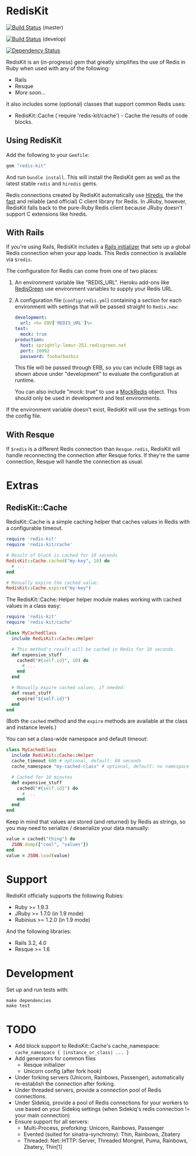 RedisKit
========

[![Build Status](https://travis-ci.org/stvp/redis-kit.png?branch=master)](https://travis-ci.org/stvp/redis-kit) (master)

[![Build Status](https://travis-ci.org/stvp/redis-kit.png?branch=develop)](https://travis-ci.org/stvp/redis-kit) (develop)

[![Dependency Status](https://gemnasium.com/stvp/redis-kit.png)](https://gemnasium.com/stvp/redis-kit)

RedisKit is an (in-progress) gem that greatly simplifies the use of Redis in
Ruby when used with any of the following:

* Rails
* Resque
* *More soon...*

It also includes some (optional) classes that support common Redis uses:

* RedisKit::Cache (`require 'redis-kit/cache') - Cache the results of code
  blocks.

Using RedisKit
--------------

Add the following to your `Gemfile`:

```ruby
gem "redis-kit"
```

And run `bundle install`. This will install the RedisKit gem as well as the
latest stable `redis` and `hiredis` gems.

Redis connections created by RedisKit automatically use [Hiredis][hiredis], the
the [fast][hiredis_bench] and reliable (and official) C client library for
Redis. In JRuby, however, RedisKit falls back to the pure-Ruby Redis client
because JRuby doesn't support C extensions like hiredis.

[hiredis]: https://github.com/pietern/hiredis-rb
[hiredis_bench]: https://gist.github.com/894026

With Rails
----------

If you're using Rails, RedisKit includes a [Rails initializer][rails_init] that
sets up a global Redis connection when your app loads. This Redis connection is
available via `$redis`.

[rails_init]: https://github.com/stvp/redis-kit/blob/master/lib/redis-kit/railtie.rb

The configuration for Redis can come from one of two places:

1. An environment variable like "REDIS_URL". Heroku add-ons like
   [RedisGreen][rg] use environment variables to supply your Redis URL.

2. A configuration file (`config/redis.yml`) containing a section for each
   environment with settings that will be passed straight to `Redis.new`:

    ```yaml
    development:
      url: <%= ENV['REDIS_URL']%>
    test:
      mock: true
    production:
      host: sprightly-lemur-251.redisgreen.net
      port: 10092
      password: foobarbazbiz
    ```

    This file will be passed through ERB, so you can include ERB tags as shown
    above under "development" to evaluate the configuration at runtime.

    You can also include "mock: true" to use a [MockRedis][mock_redis] object.
    This should only be used in development and test environments.

[rg]: http://redisgreen.net
[mock_redis]: https://github.com/causes/mock_redis

If the environment variable doesn't exist, RedisKit will use the settings from
the config file.

With Resque
-----------

If `$redis` is a different Redis connection than `Resque.redis`, RedisKit will
handle reconnecting the connection after Resque forks. If they're the same
connection, Resque will handle the connection as usual.

Extras
======

RedisKit::Cache
---------------

RedisKit::Cache is a simple caching helper that caches values in Redis with a
configurable timeout.

```ruby
require 'redis-kit'
require 'redis-kit/cache'

# Result of block is cached for 10 seconds
RedisKit::Cache.cached("my-key", 10) do
  # ...
end

# Manually expire the cached value:
RedisKit::Cache.expire("my-key")
```

The RedisKit::Cache::Helper helper module makes working with cached values in a
class easy:

```ruby
require 'redis-kit'
require 'redis-kit/cache'

class MyCachedClass
  include RedisKit::Cache::Helper

  # This method's result will be cached in Redis for 10 seconds.
  def expensive_stuff
    cached("#{self.id}", 10) do
      # ...
    end
  end

  # Manually expire cached values, if needed:
  def reset_stuff
    expire("${self.id}")
  end
end
```

(Both the `cached` method and the `expire` methods are available at the class and
instance levels.)

You can set a class-wide namespace and default timeout:

```ruby
class MyCachedClass
  include RedisKit::Cache::Helper
  cache_timeout 600 # optional, default: 60 seconds
  cache_namespace "my-cached-class" # optional, default: no namespace

  # Cached for 10 minutes
  def expensive_stuff
    cached("#{self.id}") do
      # ...
    end
  end
end
```

Keep in mind that values are stored (and returned) by Redis as strings, so you
may need to serialize / deserialize your data manually:

```ruby
value = cached("thing") do
  JSON.dump(["cool", "values"])
end
value = JSON.load(value)
```

Support
=======

RedisKit officially supports the following Rubies:

* Ruby >= 1.9.3
* JRuby >= 1.7.0 (in 1.9 mode)
* Rubinius >= 1.2.0 (in 1.9 mode)

And the following libraries:

* Rails 3.2, 4.0
* Resque >= 1.6

Development
===========

Set up and run tests with:

    make dependencies
    make test

TODO
====

* Add block support to RedisKit::Cache's cache_namespace: `cache_namespace {
  |instance_or_class| ... }`
* Add generators for common files
  * Resque initializer
  * Unicorn config (after fork hook)
* Under forking servers (Unicorn, Rainbows, Passenger), automatically
  re-establish the connection after forking.
* Under threaded servers, provide a connection pool of Redis connections.
* Under Sidekiq, provide a pool of Redis connections for your workers to use
  based on your Sidekiq settings (when Sidekiq's redis connection != your main
  connection)
* Ensure support for all servers:
    * Multi-Process, preforking: Unicorn, Rainbows, Passenger
    * Evented (suited for sinatra-synchrony): Thin, Rainbows, Zbatery
    * Threaded: Net::HTTP::Server, Threaded Mongrel, Puma, Rainbows, Zbatery, Thin[1]

